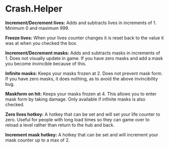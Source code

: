 # Crash.Helper

<b>Increment/Decrement lives:</b> Adds and subtracts lives in increments of 1. Minimum 0 and maximum 999.

<b>Freeze lives:</b> When your lives counter changes it is reset back to the value it was at when you checked the box.

<b>Increment/Decrement masks:</b> Adds and subtracts masks in increments of 1. Does not visually update in game. If you have zero masks and add a mask you become invincible because of this.

<b>Infinite masks:</b> Keeps your masks frozen at 2. Does not prevent mask form. If you have zero masks, it does nothing, as to avoid the above invincibility bug.

<b>Maskform on hit:</b> Keeps your masks frozen at 4. This allows you to enter mask form by taking damage. Only available if infinite masks is also checked.

<b>Zero lives hotkey:</b> A hotkey that can be set and will set your life counter to zero. Useful for people with long load times so they can game over to reload a level rather than return to the hub and back.

<b>Increment mask hotkey:</b> A hotkey that can be set and will increment your mask counter up to a max of 2.
